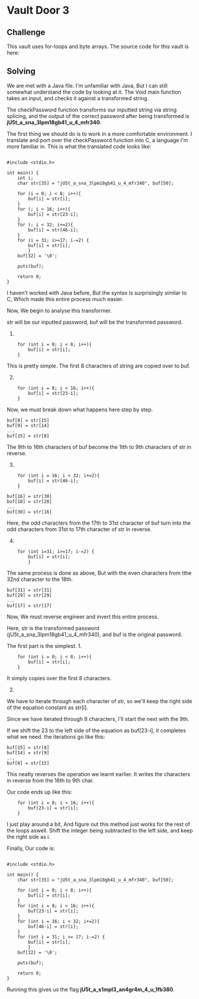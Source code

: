# Vault Door 3

## Challenge

This vault uses for-loops and byte arrays. The source code for this vault is here:

## Solving

We are met with a Java file. I'm unfamiliar with Java, But I can still somewhat understand the code by looking at it. The Void main function takes an input, and checks it against a transformed string.

The checkPassword function transforms our inputted string via string splicing, and the output of the correct password after being transformed is **jU5t_a_sna_3lpm18gb41_u_4_mfr340**.

The first thing we should do is to work in a more comfortable environment. I translate and port over the checkPassword function into C, a language I'm more familiar in. This is what the translated code looks like:

```

#include <stdio.h>

int main() {
    int i;
    char str[35] = "jU5t_a_sna_3lpm18gb41_u_4_mfr340", buf[50];

    for (i = 0; i < 8; i++){
        buf[i] = str[i];
    }
    for (; i < 16; i++){
        buf[i] = str[23-i];
    }
    for (; i < 32; i+=2){
        buf[i] = str[46-i];
    }
    for (i = 31; i>=17; i-=2) {
        buf[i] = str[i];
        }
    buf[32] = '\0';

    puts(buf);

    return 0;
}
```

I haven't worked with Java before, But the syntax is surprisingly similar to C, Which made this entire process much easier.

Now, We begin to analyse this transformer.

str will be our inputted password, buf will be the transformed password.

1.
```
    for (int i = 0; i < 8; i++){
        buf[i] = str[i];
    }
```
This is pretty simple. The first 8 characters of string are copied over to buf.

2.
```
    for (int i = 8; i < 16; i++){
        buf[i] = str[23-i];
    }
```
Now, we must break down what happens here step by step.

```
buf[8] = str[15]
buf[9] = str[14]
...
buf[15] = str[8]
```

The 9th to 16th characters of buf become the 1tth to 9th characters of str in reverse.

3.
```
    for (int i = 16; i < 32; i+=2){
        buf[i] = str[46-i];
    }
```

```
buf[16] = str[30]
buf[18] = str[28]
...
buf[30] = str[16]
```

Here, the odd characters from the 17th to 31st character of buf turn into the odd characters from 31st to 17th character of str in reverse.

4.

```
    for (int i=31; i>=17; i-=2) {
        buf[i] = str[i];
        }
```
The same process is done as above, But with the even characters from tthe 32nd character to the 18th.
```
buf[31] = str[31]
buf[29] = str[29]
...
buf[17] = str[17]
```

Now, We must reverse engineer and invert this entire process.

Here, str is the transformed password (jU5t_a_sna_3lpm18gb41_u_4_mfr340), and buf is the original password.

The first part is the simplest.
1.
```
    for (int i = 0; i < 8; i++){
        buf[i] = str[i];
    }
```
It simply copies over the first 8 characters.

2.
We have to iterate through each character of str, so we'll keep the right side of the equation constant as str[i].

Since we have iterated through 8 characters, I'll start the next with the 9th.

If we shift the 23 to the left side of the equation as buf[23-i], it completes what we need. the iterations go like this:

```
buf[15] = str[8]
buf[14] = str[9]
...
buf[8] = str[15]
```

This neatly reverses the operation we learnt earlier. It writes the characters in reverse from the 16th to 9th char.

Our code ends up like this:

```
    for (int i = 8; i < 16; i++){
        buf[23-i] = str[i];
    }
```

I just play around a bit, And figure out this method just works for the rest of the loops aswell. Shift the integer being subtracted to the left side, and keep the right side as i.


Finally, Our code is:

```

#include <stdio.h>

int main() {
    char str[35] = "jU5t_a_sna_3lpm18gb41_u_4_mfr340", buf[50];

    for (int i = 0; i < 8; i++){
        buf[i] = str[i];
    }
    for (int i = 8; i < 16; i++){
        buf[23-i] = str[i];
    }
    for (int i = 16; i < 32; i+=2){
        buf[46-i] = str[i];
    }
    for (int i = 31; i >= 17; i-=2) {
        buf[i] = str[i];
        }
    buf[32] = '\0';

    puts(buf);

    return 0;
}
```

Running this gives us the flag **jU5t_a_s1mpl3_an4gr4m_4_u_1fb380**.
